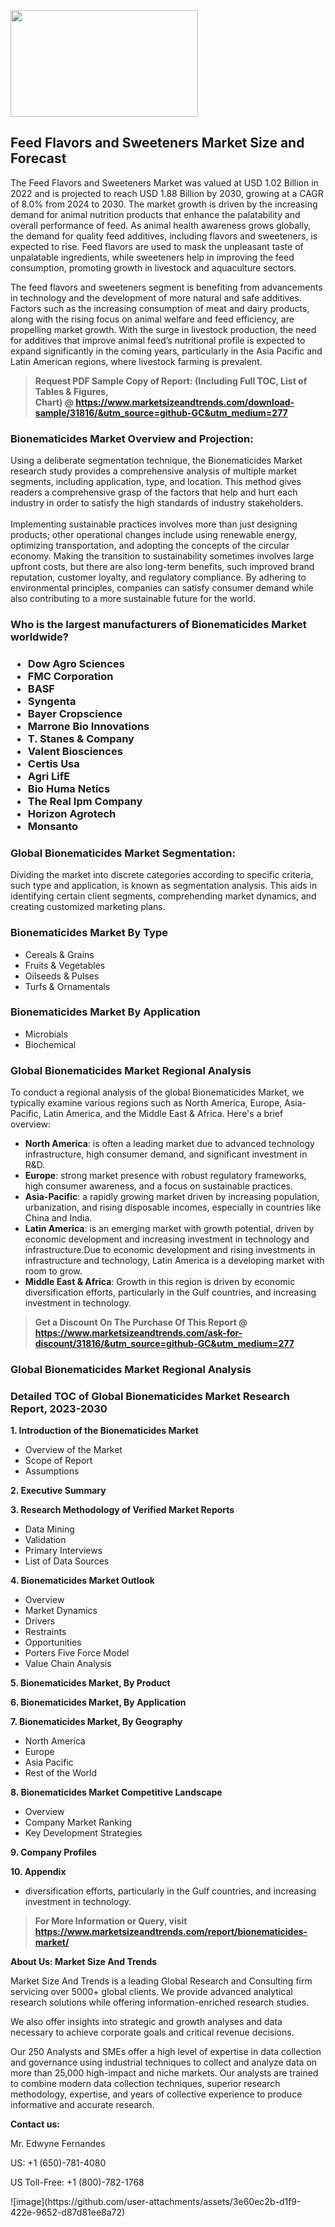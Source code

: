 <p><img class="alignnone size-medium wp-image-20088" src="https://ffe5etoiles.com/wp-content/uploads/2024/12/MST1-300x171.png" alt="" width="300" height="171" /></p><h2>Feed Flavors and Sweeteners Market Size and Forecast</h2><p>The Feed Flavors and Sweeteners Market was valued at USD 1.02 Billion in 2022 and is projected to reach USD 1.88 Billion by 2030, growing at a CAGR of 8.0% from 2024 to 2030. The market growth is driven by the increasing demand for animal nutrition products that enhance the palatability and overall performance of feed. As animal health awareness grows globally, the demand for quality feed additives, including flavors and sweeteners, is expected to rise. Feed flavors are used to mask the unpleasant taste of unpalatable ingredients, while sweeteners help in improving the feed consumption, promoting growth in livestock and aquaculture sectors.</p><p>The feed flavors and sweeteners segment is benefiting from advancements in technology and the development of more natural and safe additives. Factors such as the increasing consumption of meat and dairy products, along with the rising focus on animal welfare and feed efficiency, are propelling market growth. With the surge in livestock production, the need for additives that improve animal feed’s nutritional profile is expected to expand significantly in the coming years, particularly in the Asia Pacific and Latin American regions, where livestock farming is prevalent.</p></p><blockquote id="" class=""><strong>Request PDF Sample Copy of Report: (Including Full TOC, List of Tables &amp; Figures, Chart)&nbsp;@&nbsp;<strong><a href="https://www.marketsizeandtrends.com/download-sample/31816/&utm_source=github-GC&utm_medium=277" target="_blank">https://www.marketsizeandtrends.com/download-sample/31816/&utm_source=github-GC&utm_medium=277</a></strong></strong></blockquote><h3 id="" class="">Bionematicides Market&nbsp;Overview and Projection:</h3><p id="" class="">Using a deliberate segmentation technique, the Bionematicides Market research study provides a comprehensive analysis of multiple market segments, including application, type, and location. This method gives readers a comprehensive grasp of the factors that help and hurt each industry in order to satisfy the high standards of industry stakeholders. <br /> <br />Implementing sustainable practices involves more than just designing products; other operational changes include using renewable energy, optimizing transportation, and adopting the concepts of the circular economy. Making the transition to sustainability sometimes involves large upfront costs, but there are also long-term benefits, such improved brand reputation, customer loyalty, and regulatory compliance. By adhering to environmental principles, companies can satisfy consumer demand while also contributing to a more sustainable future for the world.</p><h3 id="" class="">Who is the largest manufacturers of&nbsp;Bionematicides Market worldwide?</h3><h3 class=""><p><ul><li>Dow Agro Sciences </li><li> FMC Corporation </li><li> BASF </li><li> Syngenta </li><li> Bayer Cropscience </li><li> Marrone Bio Innovations </li><li> T. Stanes & Company </li><li> Valent Biosciences </li><li> Certis Usa </li><li> Agri LifE </li><li> Bio Huma Netics </li><li> The Real Ipm Company </li><li> Horizon Agrotech </li><li> Monsanto</li></ul></p></h3><h3 id="" class="">Global&nbsp;Bionematicides Market Segmentation:</h3><p id="" class="">Dividing the market into discrete categories according to specific criteria, such type and application, is known as segmentation analysis. This aids in identifying certain client segments, comprehending market dynamics, and creating customized marketing plans.</p><h3 id="" class="">Bionematicides Market&nbsp;By Type</h3><p><p><ul><li>Cereals & Grains</li><li> Fruits & Vegetables</li><li> Oilseeds & Pulses</li><li> Turfs & Ornamentals</p></li></ul></p></p><h3 id="" class="">Bionematicides Market&nbsp;By Application</h3><p class=""><p><ul><li>Microbials</li><li> Biochemical</li></ul></p></p><h3 id="" class="">Global Bionematicides Market Regional Analysis</h3><p id="" class="">To conduct a regional analysis of the global Bionematicides Market, we typically examine various regions such as North America, Europe, Asia-Pacific, Latin America, and the Middle East &amp; Africa. Here's a brief overview:</p><ul><li><strong>North America</strong>: is often a leading market due to advanced technology infrastructure, high consumer demand, and significant investment in R&amp;D.</li><li><strong>Europe</strong>: strong market presence with robust regulatory frameworks, high consumer awareness, and a focus on sustainable practices.</li><li><strong>Asia-Pacific</strong>: a rapidly growing market driven by increasing population, urbanization, and rising disposable incomes, especially in countries like China and India.</li><li><strong>Latin America</strong>: is an emerging market with growth potential, driven by economic development and increasing investment in technology and infrastructure.Due to economic development and rising investments in infrastructure and technology, Latin America is a developing market with room to grow.</li><li><strong>Middle East &amp; Africa</strong>: Growth in this region is driven by economic diversification efforts, particularly in the Gulf countries, and increasing investment in technology.</li></ul><blockquote id="" class=""><strong>Get a Discount On The Purchase Of This Report @ <strong><a href="https://www.marketsizeandtrends.com/ask-for-discount/31816/&utm_source=github-GC&utm_medium=277" target="_blank">https://www.marketsizeandtrends.com/ask-for-discount/31816/&utm_source=github-GC&utm_medium=277</a></strong></strong></blockquote><h3 id="" class="">Global Bionematicides Market Regional Analysis</h3><h3 id="" class="">Detailed TOC of Global Bionematicides Market Research Report, 2023-2030</h3><p id="" class=""><strong>1. Introduction of the Bionematicides Market</strong></p><ul><li>Overview of the Market</li><li>Scope of Report</li><li>Assumptions</li></ul><p id="" class=""><strong>2. Executive Summary</strong></p><p id="" class=""><strong>3. Research Methodology of Verified Market Reports</strong></p><ul><li>Data Mining</li><li>Validation</li><li>Primary Interviews</li><li>List of Data Sources</li></ul><p id="" class=""><strong>4. Bionematicides Market Outlook</strong></p><ul><li>Overview</li><li>Market Dynamics</li><li>Drivers</li><li>Restraints</li><li>Opportunities</li><li>Porters Five Force Model</li><li>Value Chain Analysis</li></ul><p id="" class=""><strong>5. Bionematicides Market, By Product</strong></p><p id="" class=""><strong>6. Bionematicides Market, By Application</strong></p><p id="" class=""><strong>7. Bionematicides Market, By Geography</strong></p><ul><li>North America</li><li>Europe</li><li>Asia Pacific</li><li>Rest of the World</li></ul><p id="" class=""><strong>8. Bionematicides Market Competitive Landscape</strong></p><ul><li>Overview</li><li>Company Market Ranking</li><li>Key Development Strategies</li></ul><p id="" class=""><strong>9. Company Profiles</strong></p><p id="" class=""><strong>10. Appendix</strong></p><ul><li>diversification efforts, particularly in the Gulf countries, and increasing investment in technology.</li></ul><blockquote id="" class=""><strong>For More Information or Query, visit <strong><strong><a href="https://www.marketsizeandtrends.com/report/bionematicides-market/" target="_blank">https://www.marketsizeandtrends.com/report/bionematicides-market/</a></strong></strong></strong></blockquote><p id="" class=""><strong>About Us: Market Size And Trends</strong></p><p id="" class="">Market Size And Trends is a leading Global Research and Consulting firm servicing over 5000+ global clients. We provide advanced analytical research solutions while offering information-enriched research studies.</p><p id="" class="">We also offer insights into strategic and growth analyses and data necessary to achieve corporate goals and critical revenue decisions.</p><p id="" class="">Our 250 Analysts and SMEs offer a high level of expertise in data collection and governance using industrial techniques to collect and analyze data on more than 25,000 high-impact and niche markets. Our analysts are trained to combine modern data collection techniques, superior research methodology, expertise, and years of collective experience to produce informative and accurate research.</p><p id="" class=""><strong>Contact us:</strong></p><p id="" class="">Mr. Edwyne Fernandes</p><p id="" class="">US: +1 (650)-781-4080</p><p id="" class="">US Toll-Free: +1 (800)-782-1768</p>
![image](https://github.com/user-attachments/assets/3e60ec2b-d1f9-422e-9652-d87d81ee8a72)
